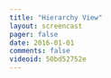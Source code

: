 ```yaml
---
title: "Hierarchy View"
layout: screencast 
pager: false
date: 2016-01-01
comments: false
videoid: 50bd52752e
---
```

